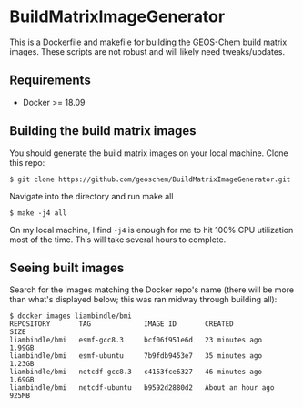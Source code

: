 # BuildMatrixImageGenerator
This is a Dockerfile and makefile for building the GEOS-Chem build matrix images. These scripts are not robust and will likely need tweaks/updates.

## Requirements
- Docker >= 18.09

## Building the build matrix images
You should generate the build matrix images on your local machine. Clone this repo:
```console
$ git clone https://github.com/geoschem/BuildMatrixImageGenerator.git
```
Navigate into the directory and run make all
```console
$ make -j4 all
```

On my local machine, I find `-j4` is enough for me to hit 100% CPU utilization most of the time. This will take several hours to complete.

## Seeing built images
Search for the images matching the Docker repo's name (there will be more than what's displayed below; this was ran midway through building all):
```console
$ docker images liambindle/bmi
REPOSITORY       TAG             IMAGE ID       CREATED             SIZE
liambindle/bmi   esmf-gcc8.3     bcf06f951e6d   23 minutes ago      1.99GB
liambindle/bmi   esmf-ubuntu     7b9fdb9453e7   35 minutes ago      1.23GB
liambindle/bmi   netcdf-gcc8.3   c4153fce6327   46 minutes ago      1.69GB
liambindle/bmi   netcdf-ubuntu   b9592d2880d2   About an hour ago   925MB
```
